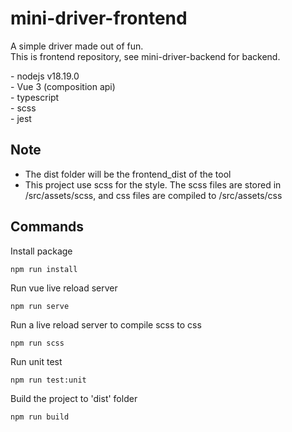 # mini-driver-frontend
<p>
  A simple driver made out of fun.<br/>
  This is frontend repository, see 
  mini-driver-backend for backend.
</p>
<p>
- nodejs v18.19.0</br>
- Vue 3 (composition api)</br>
- typescript</br>
- scss</br>
- jest
</p>

## Note
<ul>
  <li>
    The dist folder will be the frontend_dist of the tool
  </li>
  <li>
    This project use scss for the style. The scss files are stored in /src/assets/scss, and css files are compiled to /src/assets/css
  </li>
</ul>

## Commands
Install package
```
npm run install
```

Run vue live reload server
```
npm run serve
```

Run a live reload server to compile scss to css
```
npm run scss
```

Run unit test
```
npm run test:unit
```

Build the project to 'dist' folder
```
npm run build
```
